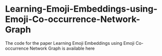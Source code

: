 # Learning-Emoji-Embeddings-using-Emoji-Co-occurrence-Network-Graph
The code for the paper Learning Emoji Embeddings using Emoji Co-occurrence Network Graph is available here

